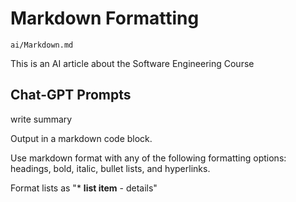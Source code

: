# Markdown Formatting

    ai/Markdown.md

This is an AI article about the Software Engineering Course


## Chat-GPT Prompts


write summary 

Output in a markdown code block.

Use markdown format with any of the following formatting options: headings, bold, italic, bullet
lists, and hyperlinks. 

Format lists as "* **list item** - details"


